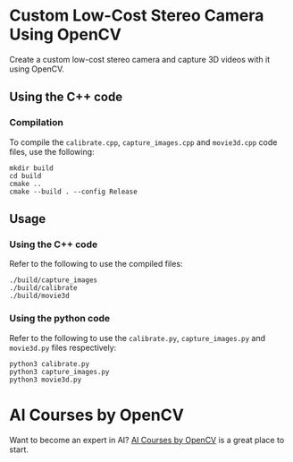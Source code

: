 # Custom Low-Cost Stereo Camera Using OpenCV

Create a custom low-cost stereo camera and capture 3D videos with it using OpenCV.

## Using the C++ code
### Compilation
To compile the `calibrate.cpp`, `capture_images.cpp` and `movie3d.cpp` code files, use the following:
```shell
mkdir build
cd build
cmake ..
cmake --build . --config Release
```
## Usage

### Using the C++ code

Refer to the following to use the compiled files:

```shell
./build/capture_images
./build/calibrate
./build/movie3d
```

### Using the python code

Refer to the following to use the `calibrate.py`, `capture_images.py` and `movie3d.py` files respectively:

```shell
python3 calibrate.py
python3 capture_images.py
python3 movie3d.py
```

# AI Courses by OpenCV

Want to become an expert in AI? [AI Courses by OpenCV](https://opencv.org/courses/) is a great place to start. 
